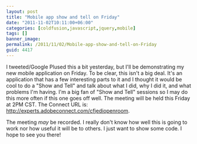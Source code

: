 ```yaml
---
layout: post
title: "Mobile app show and tell on Friday"
date: "2011-11-02T10:11:00+06:00"
categories: [coldfusion,javascript,jquery,mobile]
tags: []
banner_image: 
permalink: /2011/11/02/Mobile-app-show-and-tell-on-Friday
guid: 4417
---
```


I tweeted/Google Plused this a bit yesterday, but I'll be demonstrating my new mobile application on Friday. To be clear, this isn't a big deal. It's an application that has a few interesting parts to it and I thought it would be cool to do a "Show and Tell" and talk about what I did, why I did it, and what problems I'm having. I'm a big fan of "Show and Tell" sessions so I may do this more often if this one goes off well. The meeting will be held this Friday at 2PM CST. The Connect URL is: http://experts.adobeconnect.com/cfjediopenroom.

The meeting <i>may</i> be recorded. I really don't know how well this is going to work nor how useful it will be to others. I just want to show some code. I hope to see you there!